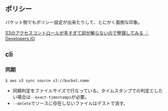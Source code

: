 ポリシー
----

バケット側でもポリシー設定が出来たりして、とにかく面倒な印象。

[S3のアクセスコントロールが多すぎて訳が解らないので整理してみる ｜ Developers.IO](http://dev.classmethod.jp/cloud/aws/s3-acl-wakewakame/)

cli
----

### 同期

```bash
$ aws s3 sync source s3://bucket.name
```

* 同期判定をファイルサイズで行なっている。タイムスタンプでの判定としたい場合は`--exact-timestamps`が必要。
* `--delete`でソースに存在しないファイルはデストで消す。

